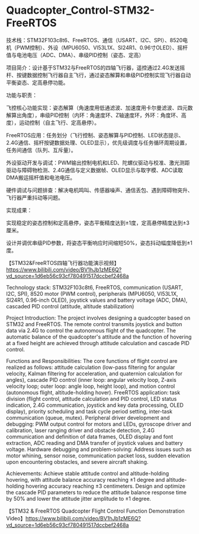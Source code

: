 # Quadcopter_Control-STM32-FreeRTOS

技术栈：STM32F103c8t6、FreeRTOS、通信（USART、I2C、SPI）、8520电机（PWM控制）、外设（MPU6050、Vl53L1X、SI24R1、0.96寸OLED）、摇杆值与电池电压（ADC、DMA）、串级PID控制（姿态、定高）

项目简介：设计基于STM32与FreeRTOS的四轴飞行器，遥控通过2.4G发送摇杆、按键数据控制飞行器自主飞行，通过姿态解算和串级PID控制实现飞行器自动平衡姿态、定高悬停功能。

功能与职责：

  飞控核心功能实现：姿态解算（角速度用低通滤波、加速度用卡尔曼滤波、四元数解算出角度），串级PID控制（内环：角速度环、Z轴速度环，外环：角度环、高度），运动控制（自主飞行、定高悬停）。
  
  FreeRTOS应用：任务划分（飞行控制、姿态解算与PID控制、LED状态提示、2.4G通信、摇杆按键数据处理、OLED显示），优先级调度与任务循环周期设置，任务间通信（队列、互斥量）。
  
  外设驱动开发与调试：PWM输出控制电机和LED、陀螺仪驱动与校准、激光测距驱动与障碍物检测、2.4G通信与定义数据帧、OLED显示与取字模、ADC读取DMA搬运摇杆值和电池电压。
  
  硬件调试与问题排查：解决电机鸣叫、传感器噪声、通信丢包、遇到障碍物突升、飞行器严重抖动等问题。
  
实现成果：

  实现稳定的姿态控制和定高悬停，姿态平衡精度达到±1度，定高悬停精度达到±3厘米。
  
  设计并调优串级PID参数，将姿态平衡响应时间缩短50%，姿态抖动幅度降低到±1度。

【STM32&FreeRTOS四轴飞行器功能演示视频】https://www.bilibili.com/video/BV1hJb1zME6Q?vd_source=1d6eb56c93cf780491517dccbef2468a

Technology stack: STM32F103c8t6, FreeRTOS, communication (USART, I2C, SPI), 8520 motor (PWM control), peripherals (MPU6050, Vl53L1X, SI24R1, 0.96-inch OLED), joystick values and battery voltage (ADC, DMA), cascaded PID control (attitude, altitude stabilization)

Project Introduction: The project involves designing a quadcopter based on STM32 and FreeRTOS. The remote control transmits joystick and button data via 2.4G to control the autonomous flight of the quadcopter. The automatic balance of the quadcopter's attitude and the function of hovering at a fixed height are achieved through attitude calculation and cascade PID control. 

Functions and Responsibilities: 
The core functions of flight control are realized as follows: attitude calculation (low-pass filtering for angular velocity, Kalman filtering for acceleration, and quaternion calculation for angles), cascade PID control (inner loop: angular velocity loop, Z-axis velocity loop; outer loop: angle loop, height loop), and motion control (autonomous flight, altitude-holding hover). 
FreeRTOS application: task division (flight control, attitude calculation and PID control, LED status indication, 2.4G communication, joystick and key data processing, OLED display), priority scheduling and task cycle period setting, inter-task communication (queue, mutex). 
Peripheral driver development and debugging: PWM output control for motors and LEDs, gyroscope driver and calibration, laser ranging driver and obstacle detection, 2.4G communication and definition of data frames, OLED display and font extraction, ADC reading and DMA transfer of joystick values and battery voltage. 
Hardware debugging and problem-solving: Address issues such as motor whining, sensor noise, communication packet loss, sudden elevation upon encountering obstacles, and severe aircraft shaking. 

Achievements: 
Achieve stable attitude control and altitude-holding hovering, with attitude balance accuracy reaching ±1 degree and altitude-holding hovering accuracy reaching ±3 centimeters. 
Design and optimize the cascade PID parameters to reduce the attitude balance response time by 50% and lower the attitude jitter amplitude to ±1 degree.

【STM32 & FreeRTOS Quadcopter Flight Control Function Demonstration Video】https://www.bilibili.com/video/BV1hJb1zME6Q?vd_source=1d6eb56c93cf780491517dccbef2468a
